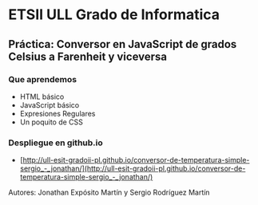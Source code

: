 # ETSII ULL Grado de Informatica

## Práctica: Conversor en JavaScript de grados Celsius a Farenheit y viceversa

### Que aprendemos

* HTML básico
* JavaScript básico
* Expresiones Regulares
* Un poquito de CSS

### Despliegue en github.io

* [http://ull-esit-gradoii-pl.github.io/conversor-de-temperatura-simple-sergio_-_jonathan/](http://ull-esit-gradoii-pl.github.io/conversor-de-temperatura-simple-sergio_-_jonathan/)
  
  
Autores: Jonathan Expósito Martín y Sergio Rodríguez Martín
